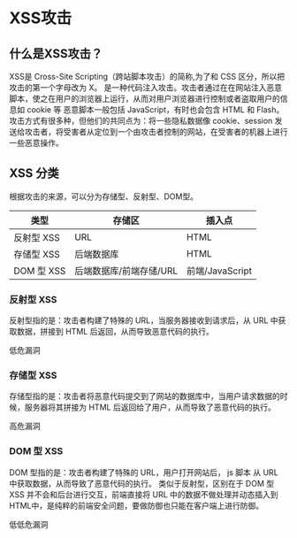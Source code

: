 # XSS攻击
## 什么是XSS攻击？
XSS是 Cross-Site Scripting（跨站脚本攻击）的简称,为了和 CSS 区分，所以把攻击的第一个字母改为 X。
是一种代码注入攻击。攻击者通过在在网站注入恶意脚本，使之在用户的浏览器上运行，从而对用户浏览器进行控制或者盗取用户的信息如 cookie 等
恶意脚本一般包括 JavaScript，有时也会包含 HTML 和 Flash。攻击方式有很多种，但他们的共同点为：将一些隐私数据像 cookie、session 发送给攻击者，将受害者从定位到一个由攻击者控制的网站，在受害者的机器上进行一些恶意操作。


## XSS 分类
根据攻击的来源，可以分为存储型、反射型、DOM型。

| 类型      | 存储区                  | 插入点          |
| --------- | ----------------------- | --------------- |
| 反射型 XSS | URL                     | HTML            |
| 存储型 XSS | 后端数据库              | HTML            |
| DOM 型 XSS  | 后端数据库/前端存储/URL | 前端/JavaScript |


### 反射型 XSS
反射型指的是：攻击者构建了特殊的 URL，当服务器接收到请求后，从 URL 中获取数据，拼接到 HTML 后返回，从而导致恶意代码的执行。

低危漏洞



### 存储型 XSS
存储型指的是：攻击者将恶意代码提交到了网站的数据库中，当用户请求数据的时候，服务器将其拼接为 HTML 后返回给了用户，从而导致了恶意代码的执行。

高危漏洞


### DOM 型 XSS
DOM 型指的是：攻击者构建了特殊的 URL，用户打开网站后， js 脚本 从 URL 中获取数据，从而导致了恶意代码的执行。
类似于反射型，区别在于 DOM 型 XSS 并不会和后台进行交互，前端直接将 URL 中的数据不做处理并动态插入到 HTML中，是纯粹的前端安全问题，要做防御也只能在客户端上进行防御。

低低危漏洞

